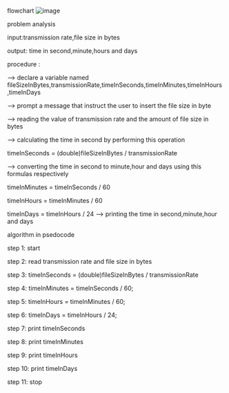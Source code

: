flowchart
![image](https://github.com/SWEG-2015EC-Batch/Lovelace-Coders/assets/149295529/8a7dd82c-f84b-4e2b-b9e8-062dadcfb22a)

problem analysis

input:transmission rate,file size in bytes

output: time in second,minute,hours and days

procedure :

--> declare a variable named fileSizeInBytes,transmissionRate,timeInSeconds,timeInMinutes,timeInHours ,timeInDays

--> prompt a message that instruct the user to insert the file size in byte

--> reading the value of transmission rate and the amount of file size in bytes

--> calculating the time in second by performing this operation

timeInSeconds = (double)fileSizeInBytes / transmissionRate

--> converting the time in second to minute,hour and days using this formulas respectively

timeInMinutes = timeInSeconds / 60

timeInHours = timeInMinutes / 60

timeInDays = timeInHours / 24
--> printing the time in second,minute,hour and days

algorithm in psedocode

step 1: start

step 2: read transmission rate and file size in bytes

step 3: timeInSeconds = (double)fileSizeInBytes / transmissionRate

step 4: timeInMinutes = timeInSeconds / 60;

step 5: timeInHours = timeInMinutes / 60;

step 6: timeInDays = timeInHours / 24;

step 7: print timeInSeconds

step 8: print timeInMinutes

step 9: print timeInHours

step 10: print timeInDays

step 11: stop
